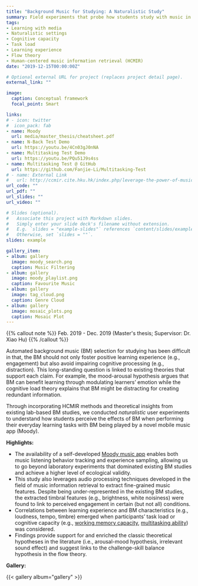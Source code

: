 ```yaml
---
title: "Background Music for Studying: A Naturalistic Study"
summary: Field experiments that probe how students study with music in the background, in light of cognitive-affective theory of learning with media.
tags:
- Learning with media
- Naturalistic settings
- Cognitive capacity
- Task load
- Learning experience
- Flow theory
- Human-centered music information retrieval (HCMIR)
date: "2019-12-15T00:00:00Z"

# Optional external URL for project (replaces project detail page).
external_link: ""

image:
  caption: Conceptual framework
  focal_point: Smart

links:
# - icon: twitter
#  icon_pack: fab
- name: Moody
  url: media/master_thesis/cheatsheet.pdf
- name: N-Back Test Demo
  url: https://youtu.be/4Cn03gJ0nNA
- name: Multitasking Test Demo
  url: https://youtu.be/PQu51J9s4ss
- name: Multitasking Test @ GitHub
  url: https://github.com/Fanjie-Li/Multitasking-Test
# - name: External Link
#   url: http://ccmir.cite.hku.hk/index.php/leverage-the-power-of-music-for-learning/
url_code: ""
url_pdf: ""
url_slides: ""
url_video: ""

# Slides (optional).
#   Associate this project with Markdown slides.
#   Simply enter your slide deck's filename without extension.
#   E.g. `slides = "example-slides"` references `content/slides/example-slides.md`.
#   Otherwise, set `slides = ""`.
slides: example

gallery_item:
- album: gallery
  image: moody_search.png
  caption: Music Filtering
- album: gallery
  image: moody_playlist.png
  caption: Favourite Music
- album: gallery
  image: tag_cloud.png
  caption: Genre Cloud
- album: gallery
  image: mosaic_plots.png
  caption: Mosaic Plot
---
```


{{% callout note %}}
Feb. 2019 - Dec. 2019 (Master's thesis; Supervisor: Dr. Xiao Hu)
{{% /callout %}}

Automated background music (BM) selection for studying has been difficult in that, the BM should not only foster positive learning experience (e.g., engagement) but also avoid impairing cognitive processing (e.g., distraction). This long-standing question is linked to existing theories that support each claim. For example, the mood-arousal hypothesis argues that BM can benefit learning through modulating learners’ emotion while the cognitive load theory explains that BM might be distracting for creating redundant information.

Through incorporating HCMIR methods and theoretical insights from existing lab-based BM studies, we conducted _naturalistic_ user experiments to understand how students perceive the effects of BM when performing their everyday learning tasks with BM being played by a novel mobile music app (Moody).

**Highlights:**
- The availability of a self-developed [Moody music app](https://fanjie-li.netlify.app/media/master_thesis/cheatsheet.pdf) enables both music listening behavior tracking and experience sampling, allowing us to go beyond laboratory experiments that dominated existing BM studies and achieve a higher level of ecological validity.
- This study also leverages audio processing techniques developed in the field of music information retrieval to extract fine-grained music features. Despite being under-represented in the existing BM studies, the extracted timbral features (e.g., brightness, white noisiness) were found to link to perceived engagement in certain (but not all) conditions.
- Correlations between learning experience and BM characteristics (e.g., loudness, tempo, timbre) emerged when participants’ task load or cognitive capacity (e.g., [working memory capacity](https://youtu.be/4Cn03gJ0nNA), [multitasking ability](https://youtu.be/PQu51J9s4ss)) was considered.
- Findings provide support for and enriched the classic theoretical hypotheses in the literature (i.e., arousal-mood hypothesis, irrelevant sound effect) and suggest links to the challenge-skill balance hypothesis in the flow theory.

**Gallery:**

{{< gallery album="gallery" >}}



<div style="height: 20px;"></div>
